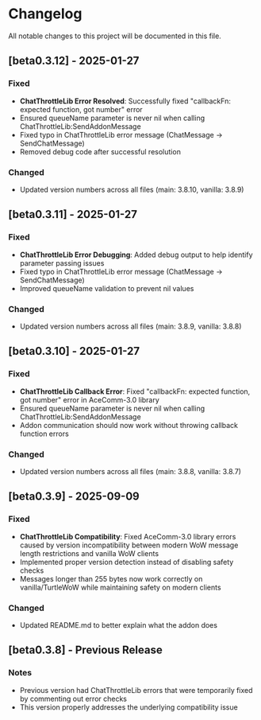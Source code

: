 # Changelog

All notable changes to this project will be documented in this file.

## [beta0.3.12] - 2025-01-27

### Fixed

- **ChatThrottleLib Error Resolved**: Successfully fixed "callbackFn: expected function, got number" error
- Ensured queueName parameter is never nil when calling ChatThrottleLib:SendAddonMessage
- Fixed typo in ChatThrottleLib error message (ChatMessage -> SendChatMessage)
- Removed debug code after successful resolution

### Changed

- Updated version numbers across all files (main: 3.8.10, vanilla: 3.8.9)

## [beta0.3.11] - 2025-01-27

### Fixed

- **ChatThrottleLib Error Debugging**: Added debug output to help identify parameter passing issues
- Fixed typo in ChatThrottleLib error message (ChatMessage -> SendChatMessage)
- Improved queueName validation to prevent nil values

### Changed

- Updated version numbers across all files (main: 3.8.9, vanilla: 3.8.8)

## [beta0.3.10] - 2025-01-27

### Fixed

- **ChatThrottleLib Callback Error**: Fixed "callbackFn: expected function, got number" error in AceComm-3.0 library
- Ensured queueName parameter is never nil when calling ChatThrottleLib:SendAddonMessage
- Addon communication should now work without throwing callback function errors

### Changed

- Updated version numbers across all files (main: 3.8.8, vanilla: 3.8.7)

## [beta0.3.9] - 2025-09-09

### Fixed

- **ChatThrottleLib Compatibility**: Fixed AceComm-3.0 library errors caused by version incompatibility between modern WoW message length restrictions and vanilla WoW clients
- Implemented proper version detection instead of disabling safety checks
- Messages longer than 255 bytes now work correctly on vanilla/TurtleWoW while maintaining safety on modern clients

### Changed

- Updated README.md to better explain what the addon does

## [beta0.3.8] - Previous Release

### Notes

- Previous version had ChatThrottleLib errors that were temporarily fixed by commenting out error checks
- This version properly addresses the underlying compatibility issue
